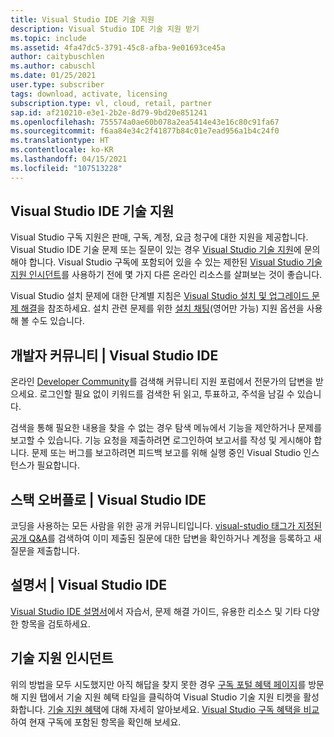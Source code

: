 ```yaml
---
title: Visual Studio IDE 기술 지원
description: Visual Studio IDE 기술 지원 받기
ms.topic: include
ms.assetid: 4fa47dc5-3791-45c8-afba-9e01693ce45a
author: caitybuschlen
ms.author: cabuschl
ms.date: 01/25/2021
user.type: subscriber
tags: download, activate, licensing
subscription.type: vl, cloud, retail, partner
sap.id: af210210-e3e1-2b2e-8d79-9bd20e851241
ms.openlocfilehash: 755574a0ae60b078a2ea5414e43e16c80c91fa67
ms.sourcegitcommit: f6aa84e34c2f41877b84c01e7ead956a1b4c24f0
ms.translationtype: HT
ms.contentlocale: ko-KR
ms.lasthandoff: 04/15/2021
ms.locfileid: "107513228"
---
```

## <a name="visual-studio-ide-technical-support"></a>Visual Studio IDE 기술 지원  

Visual Studio 구독 지원은 판매, 구독, 계정, 요금 청구에 대한 지원을 제공합니다. Visual Studio IDE 기술 문제 또는 질문이 있는 경우 [Visual Studio 기술 지원](https://visualstudio.microsoft.com/vs/support/)에 문의해야 합니다. Visual Studio 구독에 포함되어 있을 수 있는 제한된 [Visual Studio 기술 지원 인시던트](https://docs.microsoft.com/visualstudio/subscriptions/vs-tech-support)를 사용하기 전에 몇 가지 다른 온라인 리소스를 살펴보는 것이 좋습니다.

Visual Studio 설치 문제에 대한 단계별 지침은 [Visual Studio 설치 및 업그레이드 문제 해결](https://docs.microsoft.com/visualstudio/install/troubleshooting-installation-issues)을 참조하세요. 설치 관련 문제를 위한 [설치 채팅](https://visualstudio.microsoft.com/vs/support/#talktous)(영어만 가능) 지원 옵션을 사용해 볼 수도 있습니다.


## <a name="developer-community--visual-studio-ide"></a>개발자 커뮤니티 | Visual Studio IDE

온라인 [Developer Community](https://developercommunity.visualstudio.com/)를 검색해 커뮤니티 지원 포럼에서 전문가의 답변을 받으세요. 로그인할 필요 없이 키워드를 검색한 뒤 읽고, 투표하고, 주석을 남길 수 있습니다.  

검색을 통해 필요한 내용을 찾을 수 없는 경우 탐색 메뉴에서 기능을 제안하거나 문제를 보고할 수 있습니다. 기능 요청을 제출하려면 로그인하여 보고서를 작성 및 게시해야 합니다. 문제 또는 버그를 보고하려면 피드백 보고를 위해 실행 중인 Visual Studio 인스턴스가 필요합니다.   

## <a name="stack-overflow--visual-studio-ide"></a>스택 오버플로 | Visual Studio IDE

코딩을 사용하는 모든 사람을 위한 공개 커뮤니티입니다. [visual-studio 태그가 지정된 공개 Q&A](https://stackoverflow.com/questions/tagged/visual-studio?tab=Newest)를 검색하여 이미 제출된 질문에 대한 답변을 확인하거나 계정을 등록하고 새 질문을 제출합니다.  

## <a name="documentation--visual-studio-ide"></a>설명서 | Visual Studio IDE

[Visual Studio IDE 설명서](https://docs.microsoft.com/visualstudio/ide/)에서 자습서, 문제 해결 가이드, 유용한 리소스 및 기타 다양한 항목을 검토하세요. 

## <a name="technical-support-incidents"></a>기술 지원 인시던트 

위의 방법을 모두 시도했지만 아직 해답을 찾지 못한 경우 [구독 포털 혜택 페이지](https://my.visualstudio.com/Benefits)를 방문해 지원 탭에서 기술 지원 혜택 타일을 클릭하여 Visual Studio 기술 지원 티켓을 활성화합니다. [기술 지원 혜택](https://docs.microsoft.com/visualstudio/subscriptions/vs-tech-support)에 대해 자세히 알아보세요. [Visual Studio 구독 혜택을 비교](https://visualstudio.microsoft.com/vs/benefits/#azure?cat=visual-studio-enterprise-subscription)하여 현재 구독에 포함된 항목을 확인해 보세요.